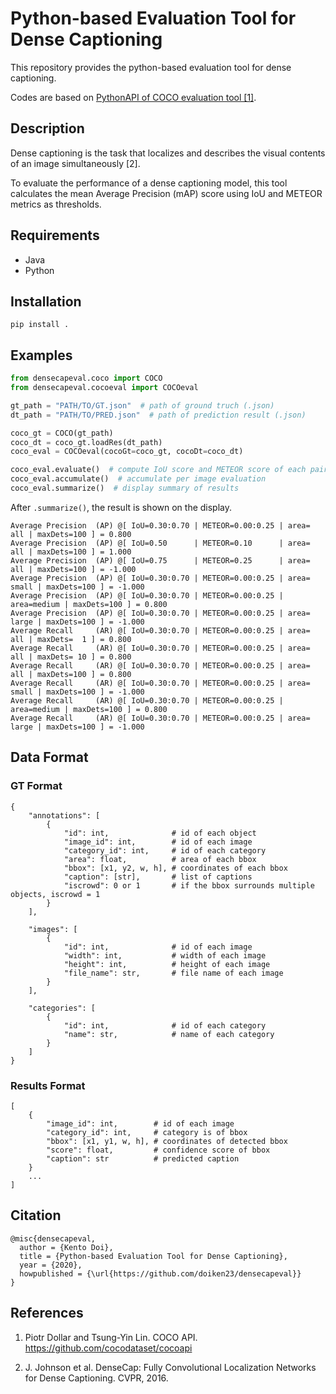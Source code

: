 # Python-based Evaluation Tool for Dense Captioning

This repository provides the python-based evaluation tool for dense captioning.

Codes are based on [PythonAPI of COCO evaluation tool [1]](https://github.com/cocodataset/cocoapi/tree/master/PythonAPI).

## Description

Dense captioning is the task that localizes and describes the visual contents of an image simultaneously [2].

To evaluate the performance of a dense captioning model, this tool calculates the mean Average Precision (mAP) score using IoU and METEOR metrics as thresholds.

## Requirements

- Java
- Python

## Installation

```
pip install .
```

## Examples

```python
from densecapeval.coco import COCO
from densecapeval.cocoeval import COCOeval

gt_path = "PATH/TO/GT.json"  # path of ground truch (.json)
dt_path = "PATH/TO/PRED.json"  # path of prediction result (.json)

coco_gt = COCO(gt_path)
coco_dt = coco_gt.loadRes(dt_path)
coco_eval = COCOeval(cocoGt=coco_gt, cocoDt=coco_dt)

coco_eval.evaluate()  # compute IoU score and METEOR score of each pair of bbox and caption per image
coco_eval.accumulate()  # accumulate per image evaluation
coco_eval.summarize()  # display summary of results
```

After `.summarize()`, the result is shown on the display.

```
Average Precision  (AP) @[ IoU=0.30:0.70 | METEOR=0.00:0.25 | area=   all | maxDets=100 ] = 0.800
Average Precision  (AP) @[ IoU=0.50      | METEOR=0.10      | area=   all | maxDets=100 ] = 1.000
Average Precision  (AP) @[ IoU=0.75      | METEOR=0.25      | area=   all | maxDets=100 ] = -1.000
Average Precision  (AP) @[ IoU=0.30:0.70 | METEOR=0.00:0.25 | area= small | maxDets=100 ] = -1.000
Average Precision  (AP) @[ IoU=0.30:0.70 | METEOR=0.00:0.25 | area=medium | maxDets=100 ] = 0.800
Average Precision  (AP) @[ IoU=0.30:0.70 | METEOR=0.00:0.25 | area= large | maxDets=100 ] = -1.000
Average Recall     (AR) @[ IoU=0.30:0.70 | METEOR=0.00:0.25 | area=   all | maxDets=  1 ] = 0.800
Average Recall     (AR) @[ IoU=0.30:0.70 | METEOR=0.00:0.25 | area=   all | maxDets= 10 ] = 0.800
Average Recall     (AR) @[ IoU=0.30:0.70 | METEOR=0.00:0.25 | area=   all | maxDets=100 ] = 0.800
Average Recall     (AR) @[ IoU=0.30:0.70 | METEOR=0.00:0.25 | area= small | maxDets=100 ] = -1.000
Average Recall     (AR) @[ IoU=0.30:0.70 | METEOR=0.00:0.25 | area=medium | maxDets=100 ] = 0.800
Average Recall     (AR) @[ IoU=0.30:0.70 | METEOR=0.00:0.25 | area= large | maxDets=100 ] = -1.000
```

## Data Format

### GT Format

```
{
    "annotations": [
        {
            "id": int,              # id of each object
            "image_id": int,        # id of each image
            "category_id": int,     # id of each category
            "area": float,          # area of each bbox
            "bbox": [x1, y2, w, h], # coordinates of each bbox
            "caption": [str],       # list of captions
            "iscrowd": 0 or 1       # if the bbox surrounds multiple objects, iscrowd = 1
        }
    ],

    "images": [
        {
            "id": int,              # id of each image
            "width": int,           # width of each image
            "height": int,          # height of each image
            "file_name": str,       # file name of each image
        }
    ],

    "categories": [
        {
            "id": int,              # id of each category
            "name": str,            # name of each category
        }
    ]
}
```


### Results Format

```
[
    {
        "image_id": int,        # id of each image
        "category_id": int,     # category is of bbox
        "bbox": [x1, y1, w, h], # coordinates of detected bbox
        "score": float,         # confidence score of bbox
        "caption": str          # predicted caption
    }
    ...
]
```


## Citation

```
@misc{densecapeval,
  author = {Kento Doi},
  title = {Python-based Evaluation Tool for Dense Captioning},
  year = {2020},
  howpublished = {\url{https://github.com/doiken23/densecapeval}}
}
```


## References

1. Piotr Dollar and Tsung-Yin Lin. COCO API. https://github.com/cocodataset/cocoapi

2. J. Johnson et al. DenseCap: Fully Convolutional Localization Networks for Dense Captioning. CVPR, 2016.

